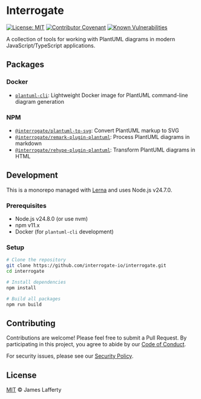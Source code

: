 # Interrogate

[![License: MIT][license-badge]][license-url]
[![Contributor Covenant][covenant-badge]][covenant-url]
[![Known Vulnerabilities](https://snyk.io/test/github/interrogate-io/interrogate/badge.svg)](https://snyk.io/test/github/interrogate-io/interrogate)

A collection of tools for working with PlantUML diagrams in modern JavaScript/TypeScript
applications.

## Packages

### Docker

- [`plantuml-cli`](libs/plantuml-cli/README.md): Lightweight Docker image for PlantUML command-line
  diagram generation

### NPM

- [`@interrogate/plantuml-to-svg`](libs/plantuml-to-svg/README.md): Convert PlantUML markup to SVG
- [`@interrogate/remark-plugin-plantuml`](libs/remark-plugin-plantuml/README.md): Process PlantUML
  diagrams in markdown
- [`@interrogate/rehype-plugin-plantuml`](libs/rehype-plugin-plantuml/README.md): Transform PlantUML
  diagrams in HTML

## Development

This is a monorepo managed with [Lerna](https://lerna.js.org/) and uses Node.js v24.7.0.

### Prerequisites

- Node.js v24.8.0 (or use nvm)
- npm v11.x
- Docker (for `plantuml-cli` development)

### Setup

```bash
# Clone the repository
git clone https://github.com/interrogate-io/interrogate.git
cd interrogate

# Install dependencies
npm install

# Build all packages
npm run build
```

## Contributing

Contributions are welcome! Please feel free to submit a Pull Request. By participating in this
project, you agree to abide by our [Code of Conduct](CODE_OF_CONDUCT.md).

For security issues, please see our [Security Policy](SECURITY.md).

## License

[MIT][license-url] © James Lafferty

[license-badge]: https://img.shields.io/badge/License-MIT-yellow.svg
[license-url]: LICENSE
[covenant-badge]: https://img.shields.io/badge/Contributor%20Covenant-2.1-4baaaa.svg
[covenant-url]: CODE_OF_CONDUCT.md

